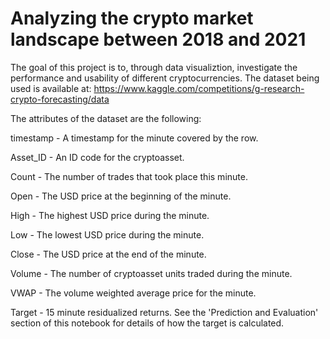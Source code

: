 # Analyzing the crypto market landscape between 2018 and 2021

The goal of this project is to, through data visualiztion, investigate the performance and usability of different cryptocurrencies. 
The dataset being used is available at:
https://www.kaggle.com/competitions/g-research-crypto-forecasting/data

The attributes of the dataset are the following:

timestamp - A timestamp for the minute covered by the row.

Asset_ID - An ID code for the cryptoasset.

Count - The number of trades that took place this minute.

Open - The USD price at the beginning of the minute.

High - The highest USD price during the minute.

Low - The lowest USD price during the minute.

Close - The USD price at the end of the minute.

Volume - The number of cryptoasset units traded during the minute.

VWAP - The volume weighted average price for the minute.

Target - 15 minute residualized returns. See the 'Prediction and Evaluation' section of this notebook for details of how the target is calculated.

